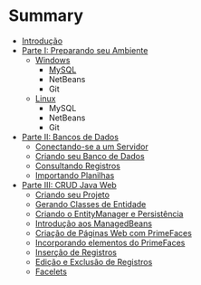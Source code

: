 # Summary

* [Introdução](README.md)
* [Parte I: Preparando seu Ambiente](parteI-preparando-seu-ambiente.md)
  * [Windows](preparando-seu-ambiente/windows.md)
    * [MySQL](preparando-seu-ambiente/windows/mysql.md)
    * NetBeans
    * Git
  * [Linux](preparando-seu-ambiente/linux.md)
    * MySQL
    * NetBeans
    * Git
* [Parte II: Bancos de Dados](parteII.md)
  * [Conectando-se a um Servidor](chapter1/conectando-se-a-um-banco-de-dados.md)
  * [Criando seu Banco de Dados](chapter1/criando-sua-database.md)
  * [Consultando Registros](chapter1/consultando-registros.md)
  * [Importando Planilhas](chapter1/importando-planilhas.md)
* [Parte III: CRUD Java Web](chapter1/java.md)
  * [Criando seu Projeto](chapter1/java/criando-seu-projeto.md)
  * [Gerando Classes de Entidade](chapter1/java/netbeans.md)
  * [Criando o EntityManager e Persistência](chapter1/java/criando-o-entitymanager.md)
  * [Introdução aos ManagedBeans](chapter1/java/criando-os-managed-beans.md)
  * [Criação de Páginas Web com PrimeFaces](chapter1/java/javaserver-facesprimefaces.md)
  * [Incorporando elementos do PrimeFaces](chapter1/java/incorporando-elementos-do-primefaces.md)
  * [Inserção de Registros](chapter1/java/insercao-de-registros.md)
  * [Edição e Exclusão de Registros](chapter1/java/edicao-de-registros.md)
  * [Facelets](chapter1/java/facelets.md)


